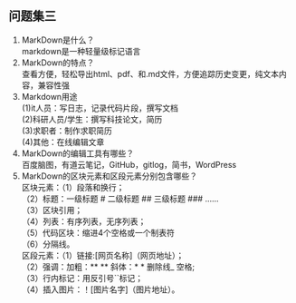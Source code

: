 ## 问题集三
1. MarkDown是什么？  
markdown是一种轻量级标记语言
2. MarkDown的特点？  
查看方便，轻松导出html、pdf、和.md文件，方便追踪历史变更，纯文本内容，兼容性强
3. Markdown用途   
 (1)it人员：写日志，记录代码片段，撰写文档  
 (2)科研人员/学生：撰写科技论文，简历  
 (3)求职者：制作求职简历  
 (4)其他：在线编辑文章 
4. MarkDown的编辑工具有哪些？  
百度脑图，有道云笔记，GitHub，gitlog，简书，WordPress
5. MarkDown的区块元素和区段元素分别包含哪些？  
区块元素：（1）段落和换行；  
	（2）标题：一级标题 #  二级标题 ##  三级标题 ### ......  
	（3）区块引用；  
	（4）列表：有序列表，无序列表；  
	（5）代码区块：缩进4个空格或一个制表符  
	（6）分隔线。  
区段元素：（1）链接:[网页名称]（网页地址）；  
	（2）强调：加粗：**  **   斜体：*  *  删除线_ 空格;  
	（3）行内标记：用反引号``标记；  
	（4）插入图片：！[图片名字]（图片地址）。 
